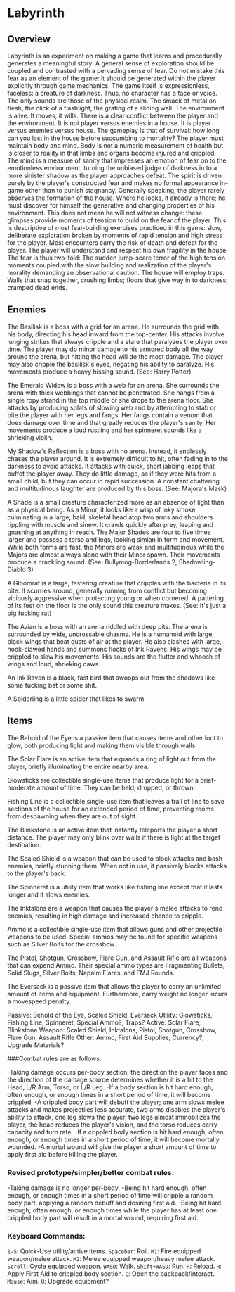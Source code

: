 Labyrinth
===

Overview
---

Labyrinth is an experiment on making a game that learns and procedurally generates a meaningful story. A general sense of exploration should be coupled and contrasted with a pervading sense of fear. Do not mistake this fear as an element of the game: it should be generated within the player explicitly through game mechanics. The game itself is expressionless, faceless: a creature of darkness. Thus, no character has a face or voice. The only sounds are those of the physical realm. The smack of metal on flesh, the click of a flashlight, the grating of a sliding wall. The environment is alive. It moves, it wills. There is a clear conflict between the player and the environment. It is not player versus enemies in a house. It is player versus enemies versus house. The gameplay is that of survival: how long can you last in the house before succumbing to mortality? The player must maintain body and mind. Body is not a numeric measurement of health but is closer to reality in that limbs and organs become injured and crippled. The mind is a measure of sanity that impresses an emotion of fear on to the emotionless environment, turning the unbiased judge of darkness in to a more sinister shadow as the player approaches defeat. The spirit is driven purely by the player's constructed fear and makes no formal appearance in-game other than to punish stagnancy. Generally speaking, the player rarely observes the formation of the house. Where he looks, it already is there; he must discover for himself the generative and changing properties of his environment. This does not mean he will not witness change: these glimpses provide moments of tension to build on the fear of the player. This is descriptive of most fear-building exercises practiced in this game: slow, deliberate exploration broken by moments of rapid tension and high stress for the player. Most encounters carry the risk of death and defeat for the player. The player will understand and respect his own fragility in the house. The fear is thus two-fold: The sudden jump-scare terror of the high tension moments coupled with the slow building and realization of the player's morality demanding an observational caution. The house will employ traps. Walls that snap together, crushing limbs; floors that give way in to darkness; cramped dead ends.

Enemies
---

The Basilisk is a boss with a grid for an arena. He surrounds the grid with his body, directing his head inward from the top-center. His attacks involve lunging strikes that always cripple and a stare that paralyzes the player over time. The player may do minor damage to his armored body all the way around the arena, but hitting the head will do the most damage. The player may also cripple the basilisk's eyes, negating his ability to paralyze. His movements produce a heavy hissing sound. (See: Harry Potter)

The Emerald Widow is a boss with a web for an arena. She surrounds the arena with thick webbings that cannot be penetrated. She hangs from a single ropy strand in the top middle or she drops to the arena floor. She attacks by producing splats of slowing web and by attempting to stab or bite the player with her legs and fangs. Her fangs contain a venom that does damage over time and that greatly reduces the player's sanity. Her movements produce a loud rustling and her spinneret sounds like a shrieking violin.

My Shadow's Reflection is a boss with no arena. Instead, it endlessly chases the player around. It is extremely difficult to hit, often fading in to the darkness to avoid attacks. It attacks with quick, short jabbing leaps that buffet the player away. They do little damage, as if they were hits from a small child, but they can occur in rapid succession. A constant chattering and multitudinous laughter are produced by this boss. (See: Majora's Mask)

A Shade is a small creature characterized more as an absence of light than as a physical being. As a Minor, it looks like a wisp of inky smoke culminating in a large, bald, skeletal head atop two arms and shoulders rippling with muscle and sinew. It crawls quickly after prey, leaping and gnashing at anything in reach. The Major Shades are four to five times larger and possess a torso and legs, looking simian in form and movement. While both forms are fast, the Minors are weak and multitudinous while the Majors are almost always alone with their Minor spawn. Their movements produce a crackling sound. (See: Bullymog-Borderlands 2, Shadowling-Diablo 3)

A Gloomrat is a large, festering creature that cripples with the bacteria in its bite. It scurries around, generally running from conflict but becoming viciously aggressive when protecting young or when cornered. A pattering of its feet on the floor is the only sound this creature makes. (See: It's just a big fucking rat)

The Avian is a boss with an arena riddled with deep pits. The arena is surrounded by wide, uncrossable chasms. He is a humanoid with large, black wings that beat gusts of air at the player. He also slashes with large, hook-clawed hands and summons flocks of Ink Ravens. His wings may be crippled to slow his movements. His sounds are the flutter and whoosh of wings and loud, shrieking caws.

An Ink Raven is a black, fast bird that swoops out from the shadows like some fucking bat or some shit.

A Spiderling is a little spider that likes to swarm.

Items
---

The Behold of the Eye is a passive item that causes items and other loot to glow, both producing light and making them visible through walls.

The Solar Flare is an active item that expands a ring of light out from the player, briefly illuminating the entire nearby area.

Glowsticks are collectible single-use items that produce light for a brief-moderate amount of time. They can be held, dropped, or thrown.

Fishing Line is a collectible single-use item that leaves a trail of line to save sections of the house for an extended period of time, preventing rooms from despawning when they are out of sight.

The Blinkstone is an active item that instantly teleports the player a short distance. The player may only blink over walls if there is light at the target destination.

The Scaled Shield is a weapon that can be used to block attacks and bash enemies, briefly stunning them. When not in use, it passively blocks attacks to the player's back.

The Spinneret is a utility item that works like fishing line except that it lasts longer and it slows enemies.

The Inktalons are a weapon that causes the player's melee attacks to rend enemies, resulting in high damage and increased chance to cripple.

Ammo is a collectible single-use item that allows guns and other projectile weapons to be used. Special ammos may be found for specific weapons such as Silver Bolts for the crossbow.

The Pistol, Shotgun, Crossbow, Flare Gun, and Assault Rifle are all weapons that can expend Ammo. Their special ammo types are Fragmenting Bullets, Solid Slugs, Silver Bolts, Napalm Flares, and FMJ Rounds.

The Eversack is a passive item that allows the player to carry an unlimited amount of items and equipment. Furthermore, carry weight no longer incurs a movespeed penalty.

Passive: Behold of the Eye, Scaled Shield, Eversack
Utility: Glowsticks, Fishing Line, Spinneret, Special Ammo?, Traps?
Active: Solar Flare, Blinkstone
Weapon: Scaled Shield, Inktalons, Pistol, Shotgun, Crossbow, Flare Gun, Assault Rifle
Other: Ammo, First Aid Supplies, Currency?, Upgrade Materials?

###Combat rules are as follows:

-Taking damage occurs per-body section; the direction the player faces and the direction of the damage source determines whether it is a hit to the Head, L/R Arm, Torso, or L/R Leg.
-If a body section is hit hard enough, often enough, or enough times in a short period of time, it will become crippled.
-A crippled body part will debuff the player; one arm slows melee attacks and makes projectiles less accurate, two arms disables the player's ability to attack, one leg slows the player, two legs almost immobilizes the player, the head reduces the player's vision, and the torso reduces carry capacity and turn rate.
-If a crippled body section is hit hard enough, often enough, or enough times in a short period of time, it will become mortally wounded.
-A mortal wound will give the player a short amount of time to apply first aid before killing the player.

### Revised prototype/simpler/better combat rules:

-Taking damage is no longer per-body.
-Being hit hard enough, often enough, or enough times in a short period of time will cripple a random body part, applying a random debuff and desiring first aid.
-Being hit hard enough, often enough, or enough times while the player has at least one crippled body part will result in a mortal wound, requiring first aid.

### Keyboard Commands:
`1-5`: Quick-Use utility/active items.
`Spacebar`: Roll.
`M1`: Fire equipped weapon/melee attack.
`M2`: Melee equipped weapon/heavy melee attack.
`Scroll`: Cycle equipped weapon.
`WASD`: Walk.
`Shift+WASD`: Run.
`R`: Reload.
`H`: Apply First Aid to crippled body section.
`E`: Open the backpack/interact.
`Mouse`: Aim.
`U`: Upgrade equipment?
